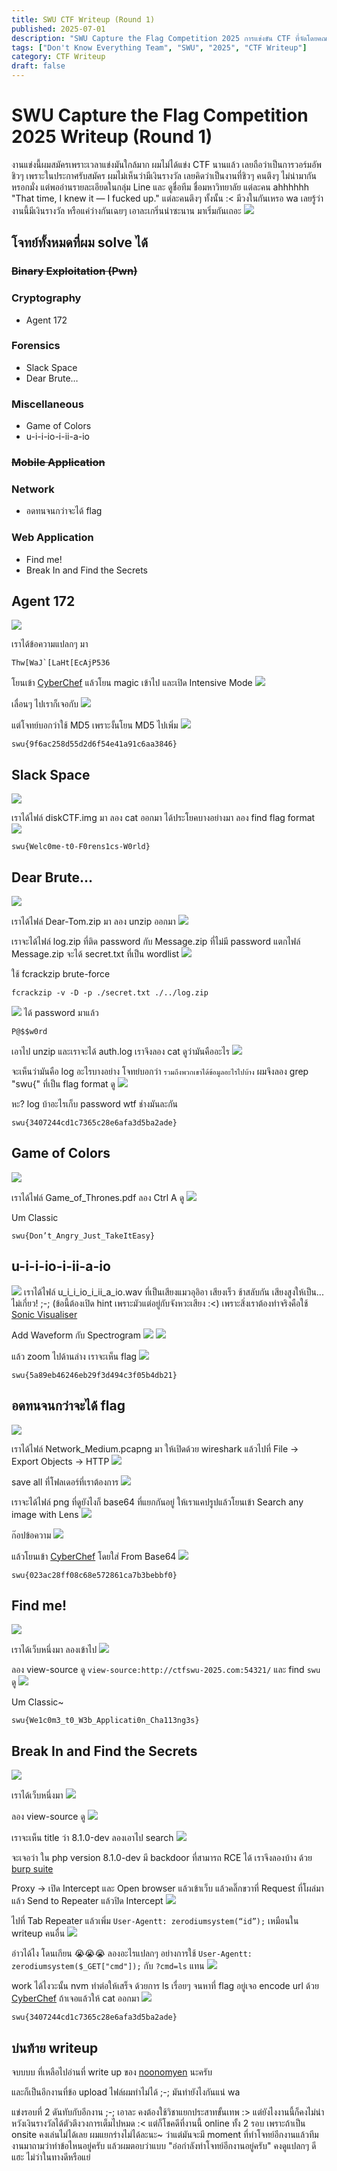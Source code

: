 ```yaml
---
title: SWU CTF Writeup (Round 1)
published: 2025-07-01
description: "SWU Capture the Flag Competition 2025 การแข่งขัน CTF ที่จัดโดยคณะวิศวกรรมศาสตร์ มหาวิทยาลัยศรีนครินทรวิโรฒ (มศว) ร่วมกับ ACIS Professional Center และ SECPlayground"
tags: ["Don't Know Everything Team", "SWU", "2025", "CTF Writeup"]
category: CTF Writeup
draft: false
---
```


# SWU Capture the Flag Competition 2025 Writeup (Round 1)
งานแข่งนี้ผมสมัครเพราะเวลาแข่งมันใกล้มาก ผมไม่ได้แข่ง CTF นานแล้ว เลยถือว่าเป็นการวอร์มอัพ ชิวๆ เพราะในประกาศรับสมัคร ผมไม่เห็นว่ามีเงินรางวัล เลยคิดว่าเป็นงานที่ชิวๆ
คนตึงๆ ไม่น่ามากันหรอกมั่ง แต่พออ่านรายละเอียดในกลุ่ม Line และ ดูชื่อทีม ชื่อมหาวิทยาลัย แต่ละคน ahhhhhh "That time, I knew it — I fucked up." แต่ละคนตึงๆ ทั้งนั้น :< มีวงในกันเหรอ wa เลยรู้ว่างานนี้มีเงินรางวัล หรือแค่ว่างกันเฉยๆ
เอาละเกริ่นนำซะนาน มาเริ่มกันเถอะ
![](images/scoreboard.png)

## โจทย์ทั้งหมดที่ผม solve ได้

### ~~Binary Exploitation (Pwn)~~

### Cryptography
- Agent 172

### Forensics
- Slack Space
- Dear Brute…

### Miscellaneous
- Game of Colors
- u-i-i-io-i-ii-a-io

### ~~Mobile Application~~

### Network
- อดทนจนกว่าจะได้ flag

### Web Application
- Find me!
- Break In and Find the Secrets

## Agent 172
![](images/01.png)

เราได้ข้อความแปลกๆ มา
```
Thw[WaJ`[LaHt[EcAjP536
```
โยนเข้า [CyberChef](https://gchq.github.io/CyberChef/) แล้วโยน magic เข้าไป และเปิด Intensive Mode
![](images/02.png)

เลื่อนๆ ไปเราก็เจอกับ
![](images/03.png)

แต่โจทย์บอกว่าใช้ MD5 เพราะงั้นโยน MD5 ไปเพิ่ม
![](images/04.png)

```
swu{9f6ac258d55d2d6f54e41a91c6aa3846}
```

## Slack Space
![](images/05.png)

เราได้ไฟล์ diskCTF.img มา
ลอง cat ออกมา ได้ประโยคบางอย่างมา ลอง find flag format
![](images/06.png)

```
swu{Welc0me-t0-F0rens1cs-W0rld}
```

## Dear Brute…
![](images/07.png)

เราได้ไฟล์ Dear-Tom.zip มา ลอง unzip ออกมา
![](images/08.png)

เราจะได้ไฟล์ log.zip ที่ติด password กับ Message.zip ที่ไม่มี password
แตกไฟล์ Message.zip จะได้ secret.txt ที่เป็น wordlist
![](images/09.png)

ใช้ fcrackzip brute-force
```
fcrackzip -v -D -p ./secret.txt ./../log.zip
```
![](images/10.png)
ได้ password มาแล้ว
```
P@$$w0rd
```
เอาไป unzip และเราจะได้ auth.log เราจึงลอง cat ดูว่ามันคืออะไร
![](images/11.png)

จะเห็นว่ามันคือ log อะไรบางอย่าง โจทย๋บอกว่า `รวมถึงพวกเขาได้ข้อมูลอะไรไปบ้าง` ผมจึงลอง grep "swu{" ที่เป็น flag format ดู
![](images/12.png)

หะ? log บ้าอะไรเก็บ password wtf ช่างมันละกัน
```
swu{3407244cd1c7365c28e6afa3d5ba2ade}
```

## Game of Colors
![](images/13.png)

เราได้ไฟล์ Game_of_Thrones.pdf
ลอง Ctrl A ดู
![](images/14.png)

Um Classic
```
swu{Don’t_Angry_Just_TakeItEasy}
```

## u-i-i-io-i-ii-a-io
![](images/15.png)
เราได้ไฟล์ u_i_i_io_i_ii_a_io.wav ที่เป็นเสียงแมวอุอิอา เสียงเร็ว ช้าสลับกัน เสียงสูงให้เป็น... ไม่เกี่ยว! ;-; (ข้อนี้ต้องเปิด hint เพราะมัวแต่อยู่กับจังหวะเสียง :<)
เพราะสิ่งเราต้องทำจริงคือใช้ [Sonic Visualiser](https://www.sonicvisualiser.org/)

Add Waveform กับ Spectrogram
![](images/16.png)
![](images/17.png)

แล้ว zoom ไปด้านล่าง เราจะเห็น flag 
![](images/18.png)

```
swu{5a89eb46246eb29f3d494c3f05b4db21}
```

## อดทนจนกว่าจะได้ flag
![](images/19.png)

เราได้ไฟล์ Network_Medium.pcapng มา ให้เปิดด้วย wireshark แล้วไปที่ File -> Export Objects -> HTTP
![](images/20.png)

save all ที่โฟลเดอร์ที่เราต้องการ
![](images/21.png)

เราจะได้ไฟล์ png ที่ดูยังไงก็ base64 ที่แยกกันอยู่ ให้เราแคปรูปแล้วโยนเข้า Search any image with Lens
![](images/22.png)

ก๊อปข้อความ
![](images/23.png)

แล้วโยนเข้า [CyberChef](https://gchq.github.io/CyberChef/) โดยใส่ From Base64
![](images/24.png)

```
swu{023ac28ff08c68e572861ca7b3bebbf0}
```

## Find me!
![](images/25.png)

เราได้เว็บหนึ่งมา ลองเข้าไป
![](images/26.png)

ลอง view-source ดู `view-source:http://ctfswu-2025.com:54321/` และ find `swu` ดู
![](images/27.png)

Um Classic~
```
swu{We1c0m3_t0_W3b_Applicati0n_Cha113ng3s}
```

## Break In and Find the Secrets
![](images/28.png)

เราได้เว็บหนึ่งมา
![](images/29.png)

ลอง view-source ดู
![](images/30.png)

เราจะเห็น title ว่า 8.1.0-dev ลองเอาไป search
![](images/31.png)

จะเจอว่า ใน php version 8.1.0-dev มี backdoor ที่สามารถ RCE ได้
เราจึงลองบ้าง ด้วย [burp suite](https://portswigger.net/burp/)

Proxy -> เปิด Intercept และ Open browser แล้วเข้าเว็บ แล้วคลิ๊กขวาที่ Request ที่โผล่มา แล้ว Send to Repeater แล้วปิด Intercept
![](images/32.png)

ไปที่ Tab Repeater แล้วเพิ่ม `User-Agentt: zerodiumsystem(“id”);` เหมือนใน writeup คนอื่น
![](images/33.png)

อ่าวได้ไง โดนเกียน 😭😭😭
ลองอะไรแปลกๆ อย่างการใช้ `User-Agentt: zerodiumsystem($_GET["cmd"]);` กับ `?cmd=ls` แทน
![](images/34.png)

work ได้ไงวะนั้น nvm ทำต่อให้เสร็จ
ด้วยการ ls เรื่อยๆ จนหาที่ flag อยู่เจอ encode url ด้วย [CyberChef](https://gchq.github.io/CyberChef/)
ถ้าเจอแล้วให้ cat ออกมา 
![](images/35.png)
```
swu{3407244cd1c7365c28e6afa3d5ba2ade}
```

## บ่นท้าย writeup
จบบบบ ที่เหลือไปอ่านที่ write up ของ [noonomyen](https://blog.noonomyen.com) นะครับ

และก็เป็นอีกงานที่ข้อ upload ไฟล์ผมทำไม่ได้ ;-; มันทำยังไงกันแน่ wa

แข่งรอบที่ 2 ดันทับกับอีกงาน ;-; เอาละ คงต้องใช้วิชาแยกประสาทขั้นเทพ :> แต่ยังไงงานนี้ก็คงไม่น่าหวังเงินรางวัลได้ตัวตึงวงการเต็มไปหมด :< แต่ก็โชคดีที่งานนี้ online ทั้ง 2 รอบ เพราะถ้าเป็น onsite คงเล่นไม่ได้เลย ผมแยกร่างไม่ได้ละนะ~
ว่าแต่มันจะมี moment ที่ทำโจทย์อีกงานแล้วทีมงานมาถามว่าทำข้อไหนอยู่ครับ แล้วผมตอบว่าแบบ "อ๋อกำลังทำโจทย์อีกงานอยู่ครับ" คงดูแปลกๆ ดีแฮะ ไม่ว่าในทางดีหรือแย่